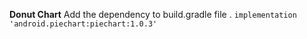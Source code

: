 **Donut Chart**
Add the dependency to build.gradle file .
`implementation  'android.piechart:piechart:1.0.3'`
